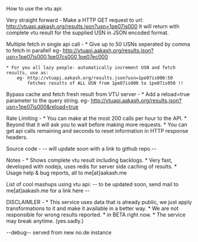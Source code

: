 How to use the vtu api:


Very straight forward -
	Make a HTTP GET request to url: http://vtuapi.aakash.org/results.json?usn=1pe07is000
	It will return with complete vtu result for the supplied USN in JSON encoded format.
	

Multiple fetch in single api call -
	* Give up to 50 USNs seperated by comma to fetch in parallel!
		eg- http://vtuapi.aakash.org/results.json?usn=1pe07is000,1pe07cs000,1pe07ec000
		
	* For you all lazy people- automatically increment USN and fetch results, use as:
		eg- http://vtuapi.aakash.org/results.json?usn=1pe07is000:50
			fetches results of ALL USN from 1pe07is000 to 1pe07is050 !!

Bypass cache and fetch fresh result from VTU server -
	* Add a reload=true parameter to the query string.
		eg- http://vtuapi.aakash.org/results.json?usn=1pe07is000&reload=true
		
Rate Limiting -
	* You can make at the most 200 calls per hour to the API.
	* Beyond that it will ask you to wait before making more requests.
	* You can get api calls remaining and seconds to reset information in HTTP response headers.

Source code -
	-- will update soon with a link to github repo --
		
Notes -
	* Shows complete vtu result including backlogs.
	* Very fast, developed with nodejs, uses redis for server side caching of results.
	* Usage help & bug reports, all to me[at]aakash.me

List of cool mashups using vtu api:
	-- to be updated soon, send mail to me[at]aakash.me for a link here --





DISCLAIMLER - 
	* This service uses data that is already public, we just apply transformations to it and make it available in a better way. 
	* We are not responsible for wrong results reported.
	* in BETA right now.
	* The service may break anytime. (yes.sadly.)
	
--debug--
served from new no.de instance
	
